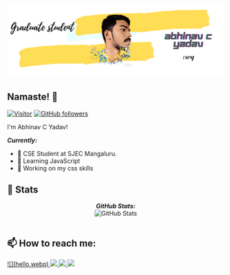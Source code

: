 ![Abhinav C Yadav Banner Image](./banner.png)
<!-- <h2 align='center'>Abhinav C Yadav @abhi-abhinav</h2>
<p align='center'><b>Graduate Student at St.Joseph Engineering College Mangaluru</b></p> -->

<h2>Namaste! 🙏</h2>

[![Visitor](https://visitor-badge.laobi.icu/badge?page_id=abhi-abhinav.abhinav-abhinav)](https://github.com/abhi-abhinav) [![GitHub followers](https://img.shields.io/github/followers/abhi-abhinav.svg?style=social&label=Follow)](https://github.com/abhi-abhinav?tab=followers)

I'm Abhinav C Yadav!

 <i><b>Currently:</b> </i>
- 👯  CSE Student at SJEC Mangaluru.
- 🌱  Learning JavaScript
- 🔭  Working on my css skills 


<h2>👀 Stats</h2>
<div>
 <p align="center">
  <b><em>GitHub Stats:</em></b> <br/>
    <img src="https://github-readme-streak-stats.herokuapp.com/?user=abhi-abhinav" alt="GitHub Stats" /> <br/><br/>
  </p>
</div>


<h2>📫 How to reach me:</h2>
<!-- This section you create this variables that are used above -->
<a href="http:abhi-abhinav.epizy.com" target="_blank">
 ![](hello.webp)
</a>
<a href="https://www.linkedin.com/in/abhinav-c-yadav-7427ab1aa/" target="_blank">
    <img height="50" src="https://cdn1.iconfinder.com/data/icons/logotypes/32/square-linkedin-256.png"/>
</a>
<a href="https://twitter.com/aabhinav__" target="_blank">
    <img height="50" src="https://cdn2.iconfinder.com/data/icons/social-media-2285/512/1_Twitter_colored_svg-512.png"/>
</a>
<a href="" target="_blank">
 <img height="50" src="https://cdn3.iconfinder.com/data/icons/2018-social-media-logotypes/1000/2018_social_media_popular_app_logo_instagram-256.png"/>
</a>





<!---
abhi-abhinav/abhi-abhinav is a ✨ special ✨ repository because its `README.md` (this file) appears on your GitHub profile.
You can click the Preview link to take a look at your changes.
--->
